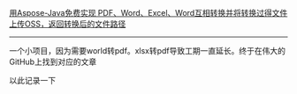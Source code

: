 [用Aspose-Java免费实现 PDF、Word、Excel、Word互相转换并将转换过得文件上传OSS，返回转换后的文件路径](https://github.com/songdaochuanshu/songdaochuanshu/blob/65b84c5141198b2d9595b3de133d6162616d31f9/source/_posts/640343519.md)

---

一个小项目，因为需要world转pdf。xlsx转pdf导致工期一直延长。终于在伟大的GitHub上找到对应的文章

以此记录一下